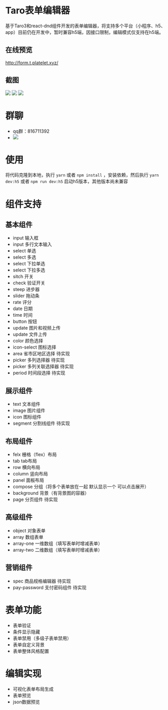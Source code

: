 # Taro表单编辑器
基于Taro3和react-dnd组件开发的表单编辑器，将支持多个平台（小程序、h5、app）目前仍在开发中，暂时兼容h5端，因接口限制，编辑模式仅支持在h5端。
## 在线预览
http://form.t.platelet.xyz/
## 截图
![](./image/1.jpg)
![](./image/2.jpg)
![](./image/3.jpg)
# 群聊
 + qq群：816711392
 + ![](./image/qq.jpg)
# 使用
将代码克隆到本地，执行 `yarn` 或者 `npm install` ，安装依赖，然后执行 `yarn dev:h5` 或者 `npm run dev:h5` 启动h5版本，其他版本尚未兼容
# 组件支持
## 基本组件
- input 输入框
- input 多行文本输入
- select 单选
- select 多选
- select 下拉单选
- select 下拉多选
- sitch 开关
- check 验证开关
- steep 进步器
- slider 拖动条
- rate 评分
- date 日期
- time 时间
- button 按钮
- update 图片和视频上传
- update 文件上传
- color 颜色选择
- icon-select 图标选择
- area 省市区地区选择 待实现
- picker 多列选择器  待实现
- picker 多列关联选择器  待实现
- period 时间段选择 待实现
## 展示组件
- text 文本组件
- image 图片组件
- icon 图标组件
- segment 分割线组件 待实现
## 布局组件
- felx 栅格（flex）布局
- tab tab布局
- row 横向布局
- column 竖向布局
- panel 面板布局
- compose 分组（将多个表单放在一起 默认显示一个 可以点击展开）
- background 背景（有背景图的容器）
- page 分页组件 待实现
## 高级组件
- object 对象表单
- array 数组表单
- array-one 一维数组（填写表单时增减表单）
- array-two 二维数组（填写表单时增减表单）
## 营销组件
- spec 商品规格编辑器  待实现
- pay-password 支付密码组件  待实现
# 表单功能
- 表单验证
- 条件显示隐藏
- 表单禁用（多级子表单禁用）
- 表单自定义背景
- 表单整体风格配置
# 编辑实现
- 可视化表单布局生成
- 表单预览
- json数据预览
